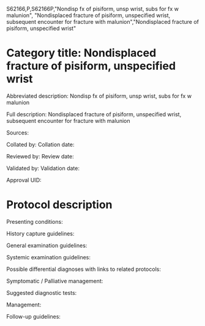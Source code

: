 S62166,P,S62166P,"Nondisp fx of pisiform, unsp wrist, subs for fx w malunion", "Nondisplaced fracture of pisiform, unspecified wrist, subsequent encounter for fracture with malunion","Nondisplaced fracture of pisiform, unspecified wrist"
# Category title: Nondisplaced fracture of pisiform, unspecified wrist

Abbreviated description: Nondisp fx of pisiform, unsp wrist, subs for fx w malunion

Full description: Nondisplaced fracture of pisiform, unspecified wrist, subsequent encounter for fracture with malunion

Sources:

Collated by:
Collation date:

Reviewed by:
Review date:

Validated by:
Validation date:

Approval UID:

# Protocol description

Presenting conditions:

History capture guidelines:

General examination guidelines:

Systemic examination guidelines:

Possible differential diagnoses with links to related protocols:

Symptomatic / Palliative management:

Suggested diagnostic tests:

Management:

Follow-up guidelines:

